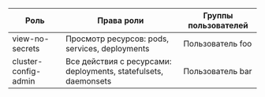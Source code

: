| Роль                 | Права роли                                                      | Группы пользователей |
|----------------------|-----------------------------------------------------------------|----------------------|
| view-no-secrets      | Просмотр ресурсов: pods, services, deployments                  | Пользователь foo     |
| cluster-config-admin | Все действия с рeсурсами: deployments, statefulsets, daemonsets | Пользователь bar     |
